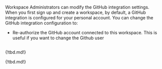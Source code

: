 Workspace Administrators can modify the GitHub integration settings. When you first sign up and create a workspace, by default, a GitHub integration is configured for your personal account. You can change the GitHub integration configuration to:

* Re-authorize the GitHub account connected to this workspace. This is useful if you want to change the Github user

##

{!tbd.md!}

{!tbd.md!}